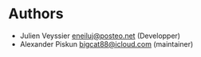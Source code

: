 # Authors

* Julien Veyssier <eneiluj@posteo.net> (Developper)
* Alexander Piskun <bigcat88@icloud.com> (maintainer)
